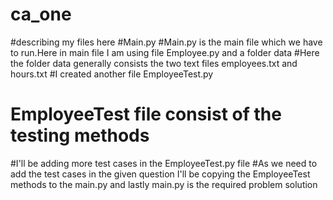 # ca_one
#describing my files here 
#Main.py
#Main.py is the main file which we have to run.Here in main file I am using file Employee.py and a folder data
#Here the folder data generally consists the two text files employees.txt and hours.txt
#I created another file EmployeeTest.py
# EmployeeTest file consist of the testing methods 
#I'll be adding more test cases in the EmployeeTest.py file
#As we need to add the test cases in the given question I'll be copying the EmployeeTest methods to the main.py and lastly main.py is the required problem solution

